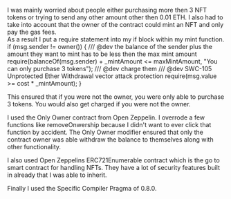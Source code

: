 I was mainly worried about people either purchasing more then 3 NFT tokens or trying to send any other amount other then 0.01 ETH. I also had to take into account that the owner of the contract could mint an NFT and only pay the gas fees.<br>
As a result I put a require statement into my if block within my mint function.<br>
if (msg.sender != owner()) {
/// @dev the balance of the sender plus the amount they want to mint has to be less then the max mint amount
require(balanceOf(msg.sender) + \_mintAmount <= maxMintAmount, "You can only purchase 3 tokens");
/// @dev charge them
/// @dev SWC-105 Unprotected Ether Withdrawal vector attack protection
require(msg.value >= cost \* \_mintAmount);
}<br>

This ensured that if you were not the owner, you were only able to purchase 3 tokens. You would also get charged if you were not the owner.

I used the Only Owner contract from Open Zeppelin. I overrode a few functions like removeOnwership because I didn't want to ever click that function by accident. The Only Owner modifier ensured that only the contract owner was able withdraw the balance to themselves along with other functionality.

I also used Open Zeppelins ERC721Enumerable contract which is the go to smart contract for handling NFTs. They have a lot of security features built in already that I was able to inherit.

Finally I used the Specific Compiler Pragma of 0.8.0.
